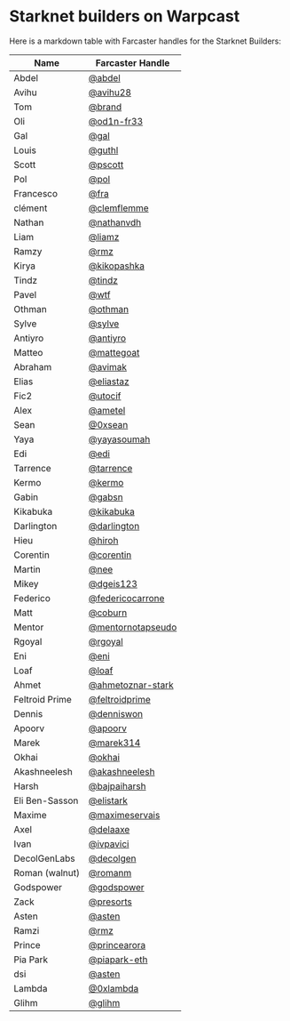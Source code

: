 # Starknet builders on Warpcast

Here is a markdown table with Farcaster handles for the Starknet Builders:

| Name           | Farcaster Handle                                           |
| -------------- | ---------------------------------------------------------- |
| Abdel          | [@abdel](https://warpcast.com/abdel)                       |
| Avihu          | [@avihu28](https://warpcast.com/avihu28)                   |
| Tom            | [@brand](https://warpcast.com/brand)                       |
| Oli            | [@od1n-fr33](https://warpcast.com/0d1n-fr33)               |
| Gal            | [@gal](https://warpcast.com/gal)                           |
| Louis          | [@guthl](https://warpcast.com/guthl)                       |
| Scott          | [@pscott](https://warpcast.com/pscott)                     |
| Pol            | [@pol](https://warpcast.com/pol)                           |
| Francesco      | [@fra](https://warpcast.com/fra)                           |
| clément        | [@clemflemme](https://warpcast.com/clemflemme)             |
| Nathan         | [@nathanvdh](https://warpcast.com/nathanvdh)               |
| Liam           | [@liamz](https://warpcast.com/liamz)                       |
| Ramzy          | [@rmz](https://warpcast.com/rmz)                           |
| Kirya          | [@kikopashka](https://warpcast.com/kikopashka)             |
| Tindz          | [@tindz](https://warpcast.com/tindz)                       |
| Pavel          | [@wtf](https://warpcast.com/wtf)                           |
| Othman         | [@othman](https://warpcast.com/othman)                     |
| Sylve          | [@sylve](https://warpcast.com/sylve)                       |
| Antiyro        | [@antiyro](https://warpcast.com/antiyro)                   |
| Matteo         | [@mattegoat](https://warpcast.com/mattegoat)               |
| Abraham        | [@avimak](https://warpcast.com/avimak)                     |
| Elias          | [@eliastaz](https://warpcast.com/eliastaz)                 |
| Fic2           | [@utocif](https://warpcast.com/utocif)                     |
| Alex           | [@ametel](https://warpcast.com/ametel)                     |
| Sean           | [@0xsean](https://warpcast.com/0xsean)                     |
| Yaya           | [@yayasoumah](https://warpcast.com/yayasoumah)             |
| Edi            | [@edi](https://warpcast.com/edi)                           |
| Tarrence       | [@tarrence](https://warpcast.com/tarrence)                 |
| Kermo          | [@kermo](https://warpcast.com/kermo)                       |
| Gabin          | [@gabsn](https://warpcast.com/gabsn)                       |
| Kikabuka       | [@kikabuka](https://warpcast.com/kikabuka)                 |
| Darlington     | [@darlington](https://warpcast.com/darlington)             |
| Hieu           | [@hiroh](https://warpcast.com/hiroh)                       |
| Corentin       | [@corentin](https://warpcast.com/corentin)                 |
| Martin         | [@nee](https://warpcast.com/nee)                           |
| Mikey          | [@dgeis123](https://warpcast.com/dgeis123)                 |
| Federico       | [@federicocarrone](https://warpcast.com/federicocarrone)   |
| Matt           | [@coburn](https://warpcast.com/coburn)                     |
| Mentor         | [@mentornotapseudo](https://warpcast.com/mentornotapseudo) |
| Rgoyal         | [@rgoyal](https://warpcast.com/rgoyal)                     |
| Eni            | [@eni](https://warpcast.com/eni)                           |
| Loaf           | [@loaf](https://warpcast.com/loaf)                         |
| Ahmet          | [@ahmetoznar-stark](https://warpcast.com/ahmetoznar-stark) |
| Feltroid Prime | [@feltroidprime](https://warpcast.com/feltroidprime)       |
| Dennis         | [@denniswon](https://warpcast.com/denniswon)               |
| Apoorv         | [@apoorv](https://warpcast.com/apoorv)                     |
| Marek          | [@marek314](https://warpcast.com/marek314)                 |
| Okhai          | [@okhai](https://warpcast.com/okhai)                       |
| Akashneelesh   | [@akashneelesh](https://warpcast.com/akashneelesh)         |
| Harsh          | [@bajpaiharsh](https://warpcast.com/bajpaiharsh)           |
| Eli Ben-Sasson | [@elistark](https://warpcast.com/elistark)                 |
| Maxime         | [@maximeservais](https://warpcast.com/maximeservais)       |
| Axel           | [@delaaxe](https://warpcast.com/delaaxe)                   |
| Ivan           | [@ivpavici](https://warpcast.com/ivpavici)                 |
| DecolGenLabs   | [@decolgen](https://warpcast.com/decolgen)                 |
| Roman (walnut) | [@romanm](https://warpcast.com/romanm)                     |
| Godspower      | [@godspower](https://warpcast.com/godspower)               |
| Zack           | [@presorts](https://warpcast.com/presorts)                 |
| Asten          | [@asten](https://warpcast.com/asten)                       |
| Ramzi          | [@rmz](https://warpcast.com/rmz)                           |
| Prince         | [@princearora](https://warpcast.com/princearora)           |
| Pia Park       | [@piapark-eth](https://warpcast.com/piapark-eth)           |
| dsi            | [@asten](https://warpcast.com/mkdir)                       |
| Lambda         | [@0xlambda](https://warpcast.com/0xlambda)                 |
| Glihm          | [@glihm](https://warpcast.com/glihm)                       |

